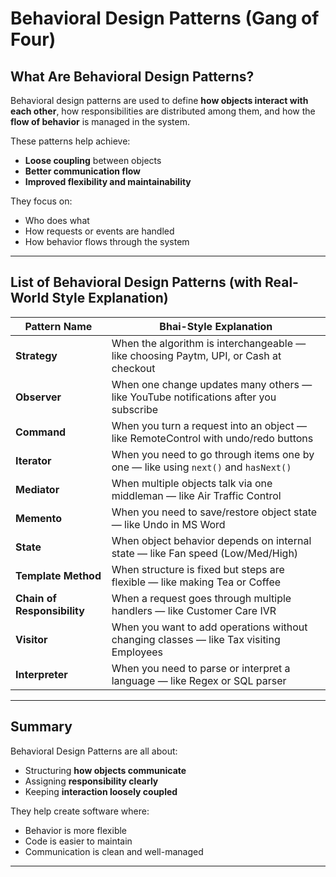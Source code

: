 # Behavioral Design Patterns (Gang of Four)

## What Are Behavioral Design Patterns?

Behavioral design patterns are used to define **how objects interact with each other**, how responsibilities are distributed among them, and how the **flow of behavior** is managed in the system.

These patterns help achieve:

* **Loose coupling** between objects
* **Better communication flow**
* **Improved flexibility and maintainability**

They focus on:

* Who does what
* How requests or events are handled
* How behavior flows through the system

---

## List of Behavioral Design Patterns (with Real-World Style Explanation)

| Pattern Name                | Bhai-Style Explanation                                                                 |
| --------------------------- | -------------------------------------------------------------------------------------- |
| **Strategy**                | When the algorithm is interchangeable — like choosing Paytm, UPI, or Cash at checkout  |
| **Observer**                | When one change updates many others — like YouTube notifications after you subscribe   |
| **Command**                 | When you turn a request into an object — like RemoteControl with undo/redo buttons     |
| **Iterator**                | When you need to go through items one by one — like using `next()` and `hasNext()`     |
| **Mediator**                | When multiple objects talk via one middleman — like Air Traffic Control                |
| **Memento**                 | When you need to save/restore object state — like Undo in MS Word                      |
| **State**                   | When object behavior depends on internal state — like Fan speed (Low/Med/High)         |
| **Template Method**         | When structure is fixed but steps are flexible — like making Tea or Coffee             |
| **Chain of Responsibility** | When a request goes through multiple handlers — like Customer Care IVR                 |
| **Visitor**                 | When you want to add operations without changing classes — like Tax visiting Employees |
| **Interpreter**             | When you need to parse or interpret a language — like Regex or SQL parser              |

---

## Summary

Behavioral Design Patterns are all about:

* Structuring **how objects communicate**
* Assigning **responsibility clearly**
* Keeping **interaction loosely coupled**

They help create software where:

* Behavior is more flexible
* Code is easier to maintain
* Communication is clean and well-managed

---







